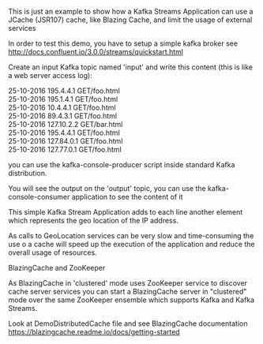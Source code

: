 This is just an example to show how a Kafka Streams Application can use a JCache (JSR107) cache, like Blazing Cache, and limit the usage of external services

In order to test this demo, you have to setup a simple kafka broker
see http://docs.confluent.io/3.0.0/streams/quickstart.html


Create an input Kafka topic named 'input' and write this content (this is like a web server access log): 


25-10-2016 195.4.4.1 GET/foo.html<br/>
25-10-2016 195.1.4.1 GET/foo.html<br/>
25-10-2016 10.4.4.1 GET/foo.html<br/>
25-10-2016 89.4.3.1 GET/foo.html<br/>
25-10-2016 127.10.2.2 GET/bar.html<br/>
25-10-2016 195.4.4.1 GET/foo.html<br/>
25-10-2016 127.84.0.1 GET/foo.html<br/>
25-10-2016 127.77.0.1 GET/foo.html<br/>


you can use the kafka-console-producer script inside standard Kafka distribution.

You will see the output on the 'output' topic, you can use the kafka-console-consumer application to see the content of it

This simple Kafka Stream Application adds to each line another element which represents the geo location of the IP address.

As calls to GeoLocation services can be very slow and time-consuming the use o a cache will speed up the execution of the application and reduce the overall usage of resources.


BlazingCache and ZooKeeper

As BlazingCache in 'clustered' mode uses ZooKeeper service to discover cache server services you can start a BlazingCache server in "clustered" mode over the same ZooKeeper ensemble which supports Kafka and Kafka Streams.

Look at DemoDistributedCache file and see BlazingCache documentation https://blazingcache.readme.io/docs/getting-started